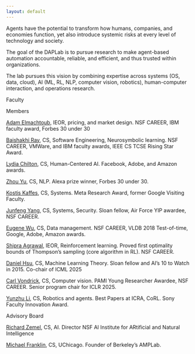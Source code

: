 ```yaml
---
layout: default
---
```


Agents have the potential to transform how humans, companies, and economies function, yet also introduce systemic risks at every level of technology and society.

The goal of the DAPLab is to pursue research to make agent-based automation accountable, reliable, and efficient, and thus trusted within organizations.

The lab pursues this vision by combining expertise across systems (OS, data, cloud), AI (ML, RL, NLP, computer vision, robotics), human-computer interaction, and operations research.

Faculty

Members

[Adam Elmachtoub](https://www.columbia.edu/~ae2516/), IEOR, pricing, and market design.  NSF CAREER, IBM faculty award, Forbes 30 under 30

[Baishakhi Ray](http://rayb.info), CS, Software Engineering, Neurosymbolic learning.   NSF CAREER, VMWare, and IBM faculty awards, IEEE CS TCSE Rising Star Award.

[Lydia Chilton](https://www.cs.columbia.edu/~chilton/chilton.html), CS, Human-Centered AI.  Facebook, Adobe, and Amazon awards.

[Zhou Yu](https://www.cs.columbia.edu/~zhouyu/), CS, NLP.   Alexa prize winner, Forbes 30 under 30.

[Kostis Kaffes](https://www.cs.columbia.edu/~kkaffes/index.html), CS, Systems.  Meta Research Award, former Google Visiting Faculty.

[Junfeng Yang](https://www.cs.columbia.edu/~junfeng/), CS, Systems, Security.  Sloan fellow, Air Force YIP awardee, NSF CAREER.

[Eugene Wu](https://eugenewu.net), CS, Data management.  NSF CAREER, VLDB 2018 Test-of-time, Google, Adobe, Amazon awards.

[Shipra Agrawal](http://columbia.edu/~sa3305), IEOR, Reinforcement learning.  Proved first optimality bounds of Thompson’s sampling (core algorithm in RL). NSF CAREER.

[Daniel Hsu](https://www.cs.columbia.edu/~djhsu/), CS, Machine Learning Theory.   Sloan fellow and AI’s 10 to Watch in 2015.  Co-chair of ICML 2025

[Carl Vondrick](https://example.com), CS, Computer vision.  PAMI Young Researcher Awardee, NSF CAREER.  Senior program chair for ICLR 2025.

[Yunzhu Li](https://www.cs.columbia.edu/~vondrick/), CS, Robotics and agents.  Best Papers at ICRA, CoRL. Sony Faculty Innovation Award.

Advisory Board

[Richard Zemel](https://www.cs.columbia.edu/~zemel/), CS, AI.  Director NSF AI Institute for ARtificial and Natural Intelligence

[Michael Franklin](https://cs.uchicago.edu/people/michael-franklin/), CS, UChicago. Founder of Berkeley’s AMPLab.
